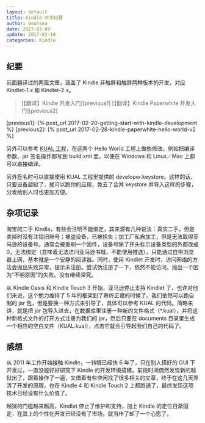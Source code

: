 ```yaml
---
layout: default
title: Kindle 开发纪要
author: Geansea
date: 2017-03-09
update: 2017-03-10
categories: Kindle
---
```


## 纪要

前面翻译过的两篇文章，涵盖了 Kindle 非触屏和触屏两种版本的开发，对应 Kindlet-1.x 和 Kindlet-2.x。

> [【翻译】Kindle 开发入门][previous1]
> [【翻译】Kindle Paperwhite 开发入门][previous2]

[previous1]: {% post_url 2017-02-20-getting-start-with-kindle-development %}
[previous2]: {% post_url 2017-02-28-kindle-paperwhite-hello-world-v2 %}

另外可以参考 [KUAL 工程][kual]，在这两个 Hello World 工程上做些修改。例如把编译参数、jar 签名操作都写到 build.xml 里，以便在 Windows 和 Linux／Mac 上都可以直接编译。

[kual]: https://bitbucket.org/ixtab/kindlelauncher

另外签名时可以直接使用 KUAL 工程里提供的 developer.keystore。这样的话，只要设备越狱了，就可以跑你的应用，免去了合并 keystore 并导入这样的步骤，分发给别人时也更加方便。

## 杂项记录

淘宝的二手 Kindle，有些会注明不能绑定，其来源有几种说法：真实二手，但是卖掉时没有注销旧账号；被盗设备，已被挂失；加工厂私自加工，但是无法取得亚马逊的设备号。通常会被重刷一个固件，设备号除了开头标示设备类型的外都改成 0，无法绑定（意味着无法访问亚马逊书城，不能使用推送），只能通过自带浏览器上网，基本就是一个安静的阅读器。同时，使用 Kindlet 开发时，访问网络的方法会抛出失败异常，提示未注册。尝试伪注册了一下，依然不能访问，抛出一个因为“不明原因”的失败。没有继续深究。

从 Kindle Oasis 和 Kindle Touch 3 开始，亚马逊停止支持 Kindlet 了，也许对他们来说，这个勉力维持了 5 年的框架到了寿终正寝的时候了。我们依然可以跑自制的 jar 包，但是要换一种方式来引导了，具体可以参考 KUAL 的代码。简略来讲，就是把 jar 包导入进去，在数据库里注册一种新的文件格式（*.kual），并将这种新格式文件的打开方式注册为我们的 jar，然后只要在 documents 目录里生成一个相应的空白文件（KUAL.kual），点击它就会引导起我们自己的代码了。

## 感想

从 2011 年工作开始接触 Kindle，一转眼已经快 6 年了，只在别人搭好的 GUI 下开发过，一直没能好好研究下 Kindle 的开发环境搭建。前段时间偶然发现新的越狱出了，跟着操作了一遍，又借着有些空闲找了很多相关的文章，终于在这几天弄清了开发的原理，也在 Kindle 4 和 Kindle Touch 2 上都跑通了，最终发现这项技术已经没有什么价值了。

越狱的门槛越来越高，Kindlet 停止了维护和支持，加上 Kindle 的定位日渐固定，在其上的个性化开发已经没有了市场，就当作了却了一个心愿了。
